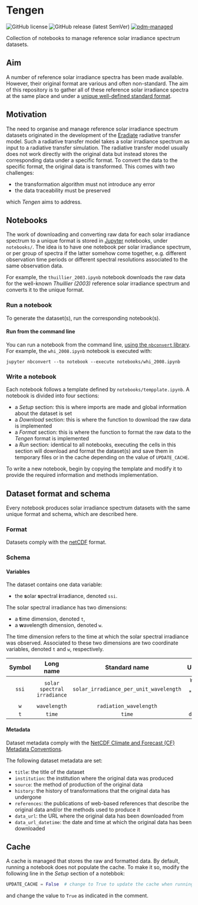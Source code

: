# Tengen

![GitHub license](https://img.shields.io/github/license/nollety/tengen)
![GitHub release (latest SemVer)](https://img.shields.io/github/v/release/nollety/tengen)
[![pdm-managed](https://img.shields.io/badge/pdm-managed-blueviolet)](https://pdm.fming.dev)

Collection of notebooks to manage reference solar irradiance spectrum datasets.

## Aim

A number of reference solar irradiance spectra has been made available.
However, their original format are various and often non-standard.
The aim of this repository is to gather all of these reference solar irradiance 
spectra at the same place and under a 
[unique well-defined standard format](#dataset-format-and-schema).

## Motivation

The need to organise and manage reference solar irradiance spectrum datasets
originated in the development of the
[Eradiate](https://github.com/eradiate/eradiate) radiative transfer model.
Such a radiative transfer model takes a solar irradiance spectrum as input to
a radiative transfer simulation.
The radiative transfer model usually does not work directly with the original 
data but instead stores the corresponding data under a specific format.
To convert the data to the specific format, the original data is transformed.
This comes with two challenges:

* the transformation algorithm must not introduce any error
* the data traceability must be preserved

which *Tengen* aims to address.

## Notebooks

The work of downloading and converting raw data for each solar irradiance
spectrum to a unique format is stored in [Jupyter](https://jupyter.org/) 
notebooks, under `notebooks/`.
The idea is to have one notebook per solar irradiance spectrum, or per group
of spectra if the latter somehow come together, e.g. different observation 
time periods or different spectral resolutions associated to the same 
observation data.

For example, the `thuillier_2003.ipynb` notebook downloads the raw data for 
the well-known *Thuillier (2003)* reference solar irradiance spectrum and
converts it to the unique format.


### Run a notebook

To generate the dataset(s), run the corresponding notebook(s).

#### Run from the command line

You can run a notebook from the command line, [using the `nbconvert` library](https://nbconvert.readthedocs.io/en/latest/execute_api.html#executing-notebooks-from-the-command-line). For example, the `whi_2008.ipynb` notebook is executed with:

```shell
jupyter nbconvert --to notebook --execute notebooks/whi_2008.ipynb
```


### Write a notebook

Each notebook follows a template defined by `notebooks/tempplate.ipynb`. A notebook is divided into four sections:
* a *Setup* section: this is where imports are made and global information about the dataset is set
* a *Download* section: this is where the function to download the raw data is implemented
* a *Format* section: this is where the function to format the raw data to the *Tengen* format is implemented
* a *Run* section: identical to all notebooks, executing the cells in this section will download and format the dataset(s) and save them in temporary files or in the cache depending on the value of `UPDATE_CACHE`.

To write a new notebook, begin by copying the template and modify it to 
provide the required information and methods implementation.


## Dataset format and schema

Every notebook produces solar irradiance spectrum datasets with the same unique format and schema, which are described here.

### Format

Datasets comply with the [netCDF](https://www.unidata.ucar.edu/software/netcdf/) format.

### Schema

#### Variables

The dataset contains one data variable:
* the **s**olar **s**pectral **i**rradiance, denoted `ssi`.

The solar spectral irradiance has two dimensions:
* a **t**ime dimension, denoted `t`,
* a **w**avelength dimension, denoted `w`.

The time dimension refers to the time at which the solar spectral irradiance was observed.
Associated to these two dimensions are two coordinate variables, denoted `t` and `w`, respectively.

| Symbol |          Long name          |             Standard name              |      Units      |
| :----: | :-------------------------: | :------------------------------------: | :-------------: |
| `ssi`  | `solar spectral irradiance` | `solar_irradiance_per_unit_wavelength` | `W / m **2/ nm` |
|  `w`   |        `wavelength`         |         `radiation_wavelength`         |      `nm`       |
|  `t`   |           `time`            |                 `time`                 |     `days`      |


#### Metadata

Dataset metadata comply with the [NetCDF Climate and Forecast (CF) Metadata Conventions](https://cfconventions.org/Data/cf-conventions/cf-conventions-1.10/cf-conventions.html).

The following dataset metadata are set:

* `title`: the title of the dataset
* `institution`: the institution where the original data was produced
* `source`: the method of production of the original data
* `history`: the history of transformations that the original data has undergone
* `references`: the publications of web-based references that describe the 
  original data and/or the methods used to produce it
* `data_url`: the URL where the original data has been downloaded from
* `data_url_datetime`: the date and time at which the original data has been 
  downloaded 

## Cache

A cache is managed that stores the raw and formatted data.
By default, running a notebook does not populate the cache.
To make it so, modify the following line in the *Setup* section of a notebbok:

```python
UPDATE_CACHE = False  # change to True to update the cache when running this notebook
```

and change the value to `True` as indicated in the comment.

